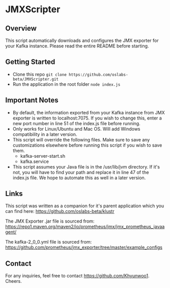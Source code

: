 # JMXScripter

## Overview
This script automatically downloads and configures the JMX exporter for your Kafka instance. Please read the entire README before starting. 

## Getting Started
- Clone this repo
````git clone https://github.com/oslabs-beta/JMXScripter.git````
- Run the application in the root folder
````node index.js````

## Important Notes
- By default, the information exported from your Kafka instance from JMX exporter is written to localhost:7075. If you wish to change this, enter a new port number in line 51 of the index.js file before running. 
- Only works for Linux/Ubuntu and Mac OS. Will add Windows compatibility in a later version.
- This script will override the following files. Make sure to save any customizations elsewhere before running this script if you wish to save them.
  - kafka-server-start.sh
  - kafka.service
- This script assumes your Java file is in the /usr/lib/jvm directory. If it's not, you will have to find your path and replace it in line 47 of the index.js file. We hope to automate this as well in a later version. 

## Links
This script was written as a companion for it's parent application which you can find here: https://github.com/oslabs-beta/klustr

The JMX Exporter .jar file is sourced from: https://repo1.maven.org/maven2/io/prometheus/jmx/jmx_prometheus_javaagent/

The kafka-2_0_0.yml file is sourced from: https://github.com/prometheus/jmx_exporter/tree/master/example_configs

## Contact
For any inquiries, feel free to contact https://github.com/Khyunwoo1. Cheers.
